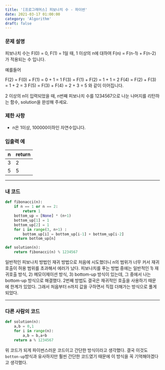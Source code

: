 ```yaml
---
title: '[프로그래머스] 피보나치 수 - 파이썬'
date: 2021-03-17 01:00:00
category: 'Algorithm'
draft: false
---
```


### 문제 설명

피보나치 수는 F(0) = 0, F(1) = 1일 때, 1 이상의 n에 대하여 F(n) = F(n-1) + F(n-2) 가 적용되는 수 입니다.

예를들어

F(2) = F(0) + F(1) = 0 + 1 = 1
F(3) = F(1) + F(2) = 1 + 1 = 2
F(4) = F(2) + F(3) = 1 + 2 = 3
F(5) = F(3) + F(4) = 2 + 3 = 5
와 같이 이어집니다.

2 이상의 n이 입력되었을 때, n번째 피보나치 수를 1234567으로 나눈 나머지를 리턴하는 함수, solution을 완성해 주세요.

### 제한 사항

- n은 1이상, 100000이하인 자연수입니다.

### 입출력 예

| n   | return |
| --- | ------ |
| 3   | 2      |
| 5   | 5      |

---

### 내 코드

```python
def fibonacci(n):
    if n == 1 or n == 2:
        return 1
    bottom_up = [None] * (n+1)
    bottom_up[1] = 1
    bottom_up[2] = 1
    for i in range(3, n+1) :
        bottom_up[i] = bottom_up[i-1] + bottom_up[i-2]
    return bottom_up[n]

def solution(n):
    return fibonacci(n) % 1234567
```

일반적인 피보나치 방법인 재귀 방법으로 처음에 시도했더니 n의 범위가 너무 커서 재귀 호출이 허용 범위를 초과해서 에러가 났다. 피보나치를 푸는 방법 중에는 일반적인 1) 재귀호출 방식, 2) 메모이제이션 방식, 3) bottom-up 방식이 있는데, 그 중에서 나는 bottom-up 방식으로 해결했다. 2번째 방법도 결국은 재귀적인 호출을 사용하기 때문에 한계가 있었다. 그래서 처음부터 n까지 값을 구하면서 직접 더해가는 방식으로 풀게 되었다.

---

### 다른 사람의 코드

```python
def solution(n):
    a,b = 0,1
    for i in range(n):
        a,b = b,a+b
    return a % 1234567
```

위 코드가 되게 파이썬스러운 코드이고 간단한 방식이라고 생각했다. 결국 이것도 `botton-up`방식과 유사하지만 훨씬 간단한 코드였기 때문에 이 방식을 꼭 기억해야겠다고 생각했다.
